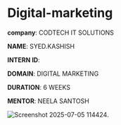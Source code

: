
# Digital-marketing

**company**: CODTECH IT SOLUTIONS

**NAME**: SYED.KASHISH

**INTERN ID**: 

**DOMAIN**: DIGITAL MARKETING 

**DURATION**: 6 WEEKS 

**MENTOR**: NEELA SANTOSH

![Screenshot 2025-07-05 114424](https://github.com/user-attachments/assets/99759ef0-6b1d-42e8-a11c-f6d303a50e63).







